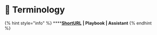 # 🚧 Terminology

{% hint style="info" %}
****[**ShortURL**](https://tiof.click/TUTerminology) **| Playbook | Assistant**
{% endhint %}





